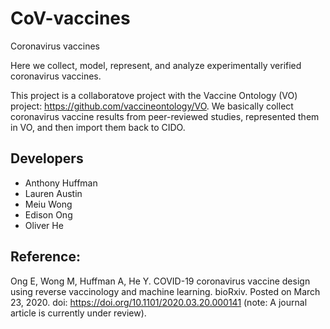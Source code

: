 # CoV-vaccines
Coronavirus vaccines 

Here we collect, model, represent, and analyze experimentally verified coronavirus vaccines. 

This project is a collaboratove project with the Vaccine Ontology (VO) project: https://github.com/vaccineontology/VO. We basically collect coronavirus vaccine results from peer-reviewed studies, represented them in VO, and then import them back to CIDO. 

## Developers 
- Anthony Huffman
- Lauren Austin
- Meiu Wong
- Edison Ong
- Oliver He 

## Reference:
Ong E, Wong M, Huffman A, He Y. COVID-19 coronavirus vaccine design using reverse vaccinology and machine learning. bioRxiv. Posted on March 23, 2020. doi: https://doi.org/10.1101/2020.03.20.000141 (note: A journal article is currently under review). 

